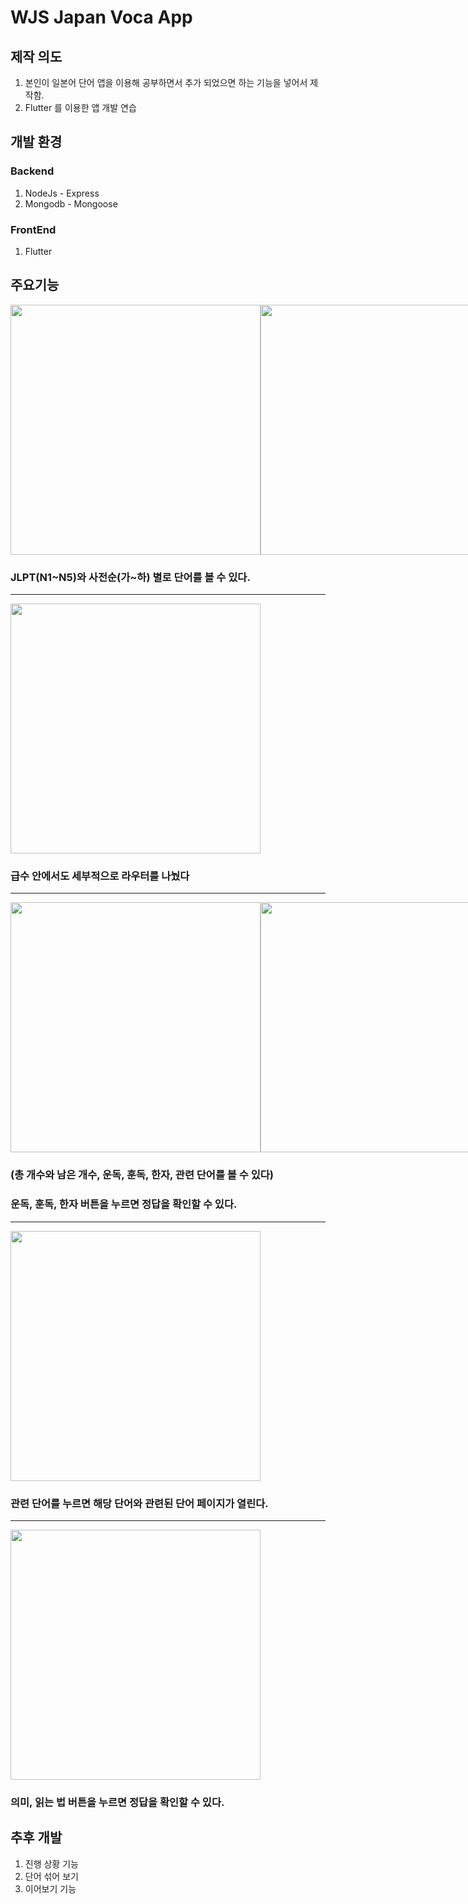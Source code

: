 # WJS Japan Voca App

## 제작 의도

1. 본인이 일본어 단어 앱을 이용해 공부하면서 추가 되었으면 하는 기능을 넣어서 제작함.
2. Flutter 를 이용한 앱 개발 연습

## 개발 환경

### Backend

1.  NodeJs - Express
2.  Mongodb - Mongoose

### FrontEnd

1.  Flutter

## 주요기능
<div style="display:flex; justify-content:space-around">
  <img src="https://velog.velcdn.com/images/wonjongseo/post/6d828fac-d384-4465-ab3c-a2913dae920c/image.jpeg" width=400/>
  <img src="https://velog.velcdn.com/images/wonjongseo/post/355c0a48-794a-47c5-b6f6-00b74f305b4b/image.jpeg" width=400/>
  </div>



### JLPT(N1~N5)와 사전순(가~하) 별로 단어를 볼 수 있다.


<hr/>

<img src="https://velog.velcdn.com/images/wonjongseo/post/74c9dcf4-7c6e-480d-bb6f-e8274cb1df0b/image.jpeg" width=400/>



### 급수 안에서도 세부적으로 라우터를 나눴다

<hr/>

<div style="display:flex; justify-content:space-around">
<img src="https://velog.velcdn.com/images/wonjongseo/post/f505b505-6ece-4cc1-92e0-e986d859456c/image.jpeg" width=400/>
  <img src="https://velog.velcdn.com/images/wonjongseo/post/aa5476d5-af26-43d4-8fbd-551f9163ca1d/image.jpeg" width=400/>
  </div>




### (총 개수와 남은 개수, 운독, 훈독, 한자, 관련 단어를 볼 수 있다)
### 운독, 훈독, 한자 버튼을 누르면 정답을 확인할 수 있다.
<hr />


<img src="https://velog.velcdn.com/images/wonjongseo/post/8b829cf6-58c0-4539-9e81-69923d9dadd2/image.jpeg" width=400/>

### 관련 단어를 누르면 해당 단어와 관련된 단어 페이지가 열린다.

<hr/>
<img src="https://velog.velcdn.com/images/wonjongseo/post/c641e0eb-f63e-41e4-9cdc-050af1e1c843/image.jpeg" width=400/>

### 의미, 읽는 법 버튼을 누르면 정답을 확인할 수 있다.



## 추후 개발

1. 진행 상황 기능
2. 단어 섞어 보기
2. 이어보기 기능
